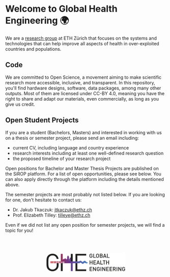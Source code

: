 # Welcome to Global Health Engineering 🌍

We are a [research group](https://ghe.ethz.ch/) at ETH Zürich that focuses on the systems and technologies that can help improve all aspects of health in over-exploited countries and populations.

## Code

We are committed to Open Science, a movement aiming to make scientific research more accessible, inclusive, and transparent. In this repository, you'll find hardware designs, software, data packages, among many other outputs.  Most of them are licensed under CC-BY 4.0, meaning you have the right to share and adapt our materials, even commercially, as long as you give us credit.

## Open Student Projects

If you are a student (Bachelors, Masters) and interested in working with us on a thesis or semester project, please send an email including:

- current CV, including language and country experience
- research interests including at least one well-defined research question
- the proposed timeline of your research project

Open positions for Bachelor and Master Thesis Projects are published on the SiROP platform. For a list of open opportunities, please see below. You can also apply directly through the platform including the details mentioned above.

The semester projects are most probably not listed below. If you are looking for one, don't hesitate to contact us:
- Dr. Jakub Tkaczuk: jtkaczuk@ethz.ch
- Prof. Elizabeth Tilley: tilleye@ethz.ch

Even if we did not list any open position for semester projects, we will find a topic for you!

<br>
<br>

<p align="center">
  <img src="ghe_logo.jpg" width="50%">
</p>
